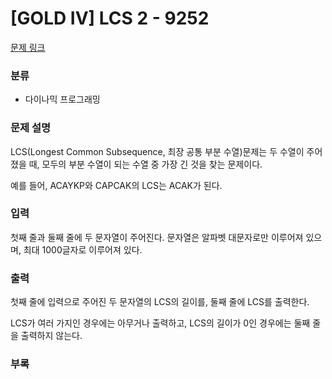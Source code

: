 # [GOLD IV] LCS 2 - 9252

[문제 링크](https://www.acmicpc.net/problem/9252)

### 분류

- 다이나믹 프로그래밍

### 문제 설명

LCS(Longest Common Subsequence, 최장 공통 부분 수열)문제는 두 수열이 주어졌을 때, 모두의 부분 수열이 되는 수열 중 가장 긴 것을 찾는 문제이다.

예를 들어, ACAYKP와 CAPCAK의 LCS는 ACAK가 된다.

### 입력

첫째 줄과 둘째 줄에 두 문자열이 주어진다. 문자열은 알파벳 대문자로만 이루어져 있으며, 최대 1000글자로 이루어져 있다.

### 출력

첫째 줄에 입력으로 주어진 두 문자열의 LCS의 길이를, 둘째 줄에 LCS를 출력한다.

LCS가 여러 가지인 경우에는 아무거나 출력하고, LCS의 길이가 0인 경우에는 둘째 줄을 출력하지 않는다.

### 부록




